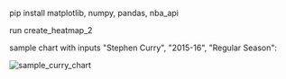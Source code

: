 pip install matplotlib, numpy, pandas, nba_api

run create_heatmap_2

sample chart with inputs "Stephen Curry", "2015-16", "Regular Season":

![sample_curry_chart](https://github.com/user-attachments/assets/5c4931d2-75b0-4869-b96c-bb5b748bc4d3)
